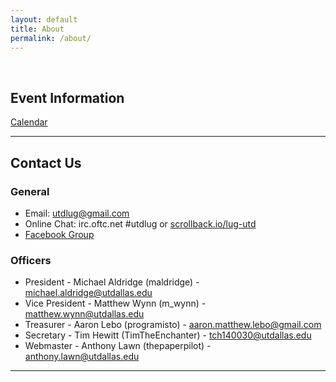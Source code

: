 ```yaml
---
layout: default 
title: About
permalink: /about/
---
```


<br />

## Event Information
[Calendar](https://www.google.com/calendar/embed?src=utdlug%40gmail.com&ctz=America/Chicago)

---

## Contact Us

### General

* Email: [utdlug@gmail.com](mailto:utdlug@gmail.com)
* Online Chat: irc.oftc.net #utdlug or [scrollback.io/lug-utd](https://scrollback.io/lug-utd)
* [Facebook Group](http://www.facebook.com/groups/utdlug)

### Officers

* President - Michael Aldridge (maldridge) - [michael.aldridge@utdallas.edu](mailto:michael.aldridge@utdallas.edu)
* Vice President - Matthew Wynn (m_wynn) - [matthew.wynn@utdallas.edu](mailto:matthew.wynn@utdallas.edu)
* Treasurer - Aaron Lebo (programisto) - [aaron.matthew.lebo@gmail.com](mailto:aaron.matthew.lebo@gmail.co)
* Secretary - Tim Hewitt (TimTheEnchanter) - [tch140030@utdallas.edu](mailto:tch140030@utdallas.edu)
* Webmaster - Anthony Lawn (thepaperpilot) - [anthony.lawn@utdallas.edu](mailto:anthony.lawn@utdallas.edu)

---

